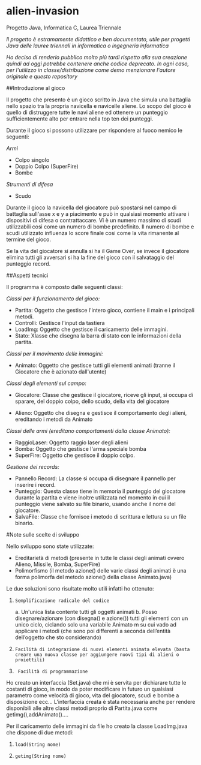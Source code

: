 # alien-invasion
Progetto Java, Informatica C, Laurea Triennale

_Il progetto è estramamente didattico e ben documentato, utile per progetti Java delle lauree triennali in informatica o ingegneria informatica_

_Ho deciso di renderlo pubblico molto più tardi rispetto alla sua creazione quindi ad oggi potrebbe contenere anche codice deprecato. In ogni caso, per l'utilizzo in classe/distribuzione come demo menzionare l'autore originale e questo repository_

##Introduzione al gioco
 
Il progetto che presento è un gioco scritto in Java che simula una battaglia nello spazio tra la propria navicella e navicelle aliene.
Lo scopo del gioco è quello di distruggere tutte le navi aliene ed ottenere un punteggio sufficientemente alto per entrare nella top ten dei punteggi.
 
Durante il gioco si possono utilizzare per rispondere al fuoco nemico le seguenti:
 
_Armi_
* Colpo singolo
* Doppio Colpo (SuperFire)
* Bombe

_Strumenti di difesa_
* Scudo
 
Durante il gioco la navicella del giocatore può spostarsi nel campo di battaglia sull'asse x e y a piacimento e può in qualsiasi momento attivare i dispositivi di difesa o contrattaccare.
Vi è un numero massimo di scudi utilizzabili cosi come un numero di bombe predefinito.
Il numero di bombe e scudi utilizzato influenza lo score finale cosi come la vita rimanente al termine del gioco.
 
Se la vita del giocatore si annulla si ha il Game Over, se invece il giocatore elimina tutti gli avversari si ha la fine del gioco con il salvataggio del punteggio record.
 
##Aspetti tecnici
 
Il programma è composto dalle seguenti classi:
 
_Classi per il funzionamento del gioco:_
 
* Partita: Oggetto che gestisce l'intero gioco, contiene il main e i principali metodi.
* Controlli: Gestisce l'input da tastiera
* LoadImg: Oggetto che gestisce il caricamento delle immagini.
* Stato: Xlasse che disegna la barra di stato con le informazioni della partita.
 
 
_Classi per il movimento delle immagini:_
 
* Animato: Oggetto che gestisce tutti gli elementi animati (tranne il Giocatore che è azionato dall'utente)
 
_Classi degli elementi sul campo:_
 
* Giocatore: Classe che gestisce il giocatore, riceve gli input, si occupa di sparare, del doppio colpo, dello scudo, della vita del giocatore
 
* Alieno: Oggetto che disegna e gestisce il comportamento degli alieni, ereditando i metodi da Animato
 
_Classi delle armi (ereditano comportamenti dalla classe Animato):_
 
* RaggioLaser: Oggetto raggio laser degli alieni
* Bomba: Oggetto che gestisce l'arma speciale bomba
* SuperFire: Oggetto che gestisce il doppio colpo.
 
_Gestione dei records:_
 
* Pannello Record: La classe si occupa di disegnare il pannello per inserire i record.
* Punteggio: Questa classe tiene in memoria il punteggio del giocatore durante la partita e viene inoltre utilizzata nel momento in cui il punteggio viene salvato su file binario, usando anche il nome del giocatore.
* SalvaFile: Classe che fornisce i metodo di scrittura e lettura su un file binario.
 
 
 
#Note sulle scelte di sviluppo
 
Nello sviluppo sono state utilizzate:
* Ereditarietà di metodi (presente in tutte le classi degli animati ovvero Alieno, Missile, Bomba, SuperFire)
* Polimorfismo (il metodo azione() delle varie classi degli animati è una forma polimorfa del metodo azione() della classe Animato.java)
 
Le due soluzioni sono risultate molto utili infatti ho ottenuto:
 
1.     Semplificazione radicale del codice
    a.     Un'unica lista contente tutti gli oggetti animati
    b.     Posso disegnare/azionare (con disegna() e azione()) tutti gli elementi con un unico ciclo, ciclando solo una variabile Animato m su cui vado ad applicare i metodi (che sono poi differenti a seconda dell’entità dell’oggetto che sto considerando)
2.     Facilità di integrazione di nuovi elementi animata elevata (basta creare una nuova classe per aggiungere nuovi tipi di alieni o proiettili)
3.      Facilità di programmazione
 
Ho creato un interfaccia (Set.java) che mi è servita per dichiarare tutte le costanti di gioco, in modo da poter modificare in futuro un qualsiasi parametro come velocità di gioco, vita del giocatore, scudi e bombe a disposizione ecc…
L’interfaccia creata è stata necessaria anche per rendere disponibili alle altre classi metodi proprio di Partita.java come getimg(),addAnimato()….
 
Per il caricamento delle immagini da file ho creato la classe LoadImg.java che dispone di due metodi:
 
1.     load(String nome)
2.     getimg(String nome)
 
